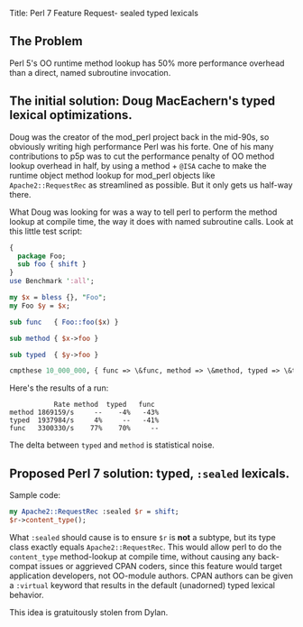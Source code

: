 Title: Perl 7 Feature Request- sealed typed lexicals

##  The Problem

Perl 5's OO runtime method lookup has 50% more performance overhead than a direct, named subroutine invocation.


## The initial solution: Doug MacEachern's typed lexical optimizations.

Doug was the creator of the mod_perl project back in the mid-90s, so obviously writing high performance Perl was his forte.  One of his many contributions to p5p was to cut the performance penalty of OO method lookup overhead in half, by using a method + `@ISA` cache to make the runtime object method lookup for mod_perl objects like `Apache2::RequestRec` as streamlined as possible.  But it only gets us half-way there.

What Doug was looking for was a way to tell perl to perform the method lookup at compile time, the way it does with named subroutine calls.  Look at this little test script:

```perl
{
  package Foo;
  sub foo { shift }
}
use Benchmark ':all';

my $x = bless {}, "Foo";
my Foo $y = $x;

sub func   { Foo::foo($x) }

sub method { $x->foo }

sub typed  { $y->foo }

cmpthese 10_000_000, { func => \&func, method => \&method, typed => \&typed };
```

Here's the results of a run:

```
           Rate method  typed   func
method 1869159/s     --    -4%   -43%
typed  1937984/s     4%     --   -41%
func   3300330/s    77%    70%     --
```

The delta between `typed` and `method` is statistical noise.


## Proposed Perl 7 solution: typed, `:sealed` lexicals.

Sample code:

```perl
my Apache2::RequestRec :sealed $r = shift;
$r->content_type();
```

What `:sealed` should cause is to ensure `$r` is **not** a subtype, but its type class exactly equals `Apache2::RequestRec`.  This would allow perl to do the `content_type` method-lookup at compile time, without causing any back-compat issues or aggrieved CPAN coders, since this feature would target application developers, not OO-module authors. CPAN authors can be given a `:virtual` keyword that results in the default (unadorned) typed lexical behavior.

This idea is gratuitously stolen from Dylan.
